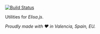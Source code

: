 [![Build Status](https://travis-ci.org/elisajs/elisa-util.svg?branch=master)](https://travis-ci.org/elisajs/elisa-util)

Utilities for *Elisa.js*.

*Proudly made with ♥ in Valencia, Spain, EU.*
